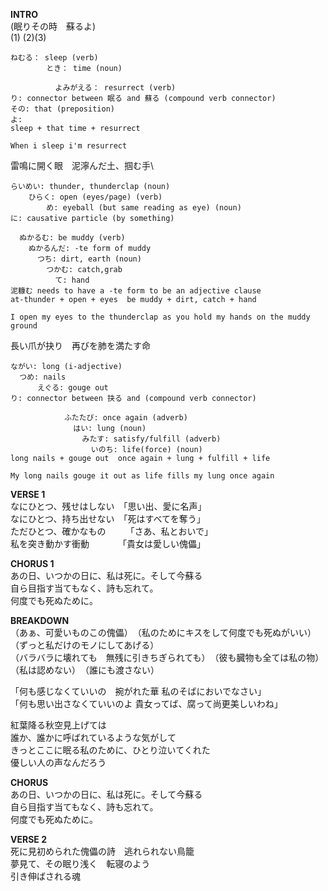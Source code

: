 **INTRO**\
(眠りその時　蘇るよ)\
(1)    (2)(3)
```
ねむる： sleep (verb)
        とき： time (noun)

          よみがえる： resurrect (verb)
り: connector between 眠る and 蘇る (compound verb connector)
その: that (preposition)
よ:
sleep + that time + resurrect
```
```
When i sleep i'm resurrect
```

雷鳴に開く眼　泥濘んだ土、掴む手\
```
らいめい: thunder, thunderclap (noun)
    ひらく: open (eyes/page) (verb)
        め: eyeball (but same reading as eye) (noun)
に: causative particle (by something)

  ぬかるむ: be muddy (verb)
    ぬかるんだ: -te form of muddy
      つち: dirt, earth (noun)
        つかむ: catch,grab
          て: hand
泥糠む needs to have a -te form to be an adjective clause
at-thunder + open + eyes  be muddy + dirt, catch + hand
```
```
I open my eyes to the thunderclap as you hold my hands on the muddy ground
```

長い爪が抉り　再びを肺を満たす命
```
ながい: long (i-adjective)
  つめ: nails
      えぐる: gouge out
り: connector between 抉る and (compound verb connector)

            ふたたび: once again (adverb)
              はい: lung (noun)
                みたす: satisfy/fulfill (adverb)
                  いのち: life(force) (noun)
long nails + gouge out  once again + lung + fulfill + life
```
```
My long nails gouge it out as life fills my lung once again
```

**VERSE 1**\
なにひとつ、残せはしない　「思い出、愛に名声」\
なにひとつ、持ち出せない　「死はすべてを奪う」\
ただひとつ、確かなもの　　 「さあ、私とおいで」\
私を突き動かす衝動　　　 「貴女は愛しい傀儡」

**CHORUS 1**\
あの日、いつかの日に、私は死に。そして今蘇る\
自ら目指す当てもなく、詩も忘れて。\
何度でも死ぬために。

**BREAKDOWN**\
（あぁ、可愛いものこの傀儡）　（私のためにキスをして何度でも死ぬがいい）\
（ずっと私だけのモノにしてあげる）\
（バラバラに壊れても　無残に引きちぎられても）　（彼も臓物も全ては私の物）\
（私は認めない）　（誰にも渡さない）

「何も感じなくていいの　捥がれた華	私のそばにおいでなさい」\
「何も思い出さなくていいのよ	貴女ってば、腐って尚更美しいわね」

紅葉降る秋空見上げては\
誰か、誰かに呼ばれているような気がして\
きっとここに眠る私のために、ひとり泣いてくれた\
優しい人の声なんだろう

**CHORUS**\
あの日、いつかの日に、私は死に。そして今蘇る\
自ら目指す当てもなく、詩も忘れて。\
何度でも死ぬために。

**VERSE 2**\
死に見初められた傀儡の詩　逃れられない鳥籠\
夢見て、その眠り浅く　転寝のよう\
引き伸ばされる魂
